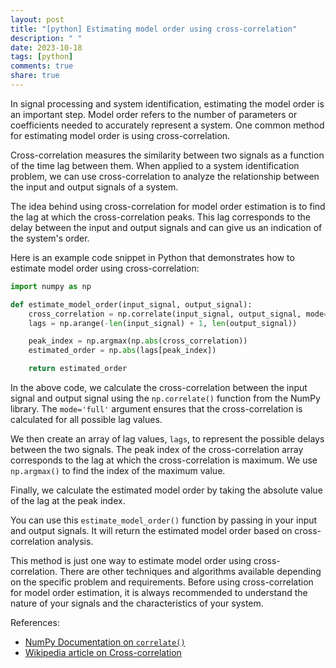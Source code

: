 ```yaml
---
layout: post
title: "[python] Estimating model order using cross-correlation"
description: " "
date: 2023-10-18
tags: [python]
comments: true
share: true
---
```


In signal processing and system identification, estimating the model order is an important step. Model order refers to the number of parameters or coefficients needed to accurately represent a system. One common method for estimating model order is using cross-correlation.

Cross-correlation measures the similarity between two signals as a function of the time lag between them. When applied to a system identification problem, we can use cross-correlation to analyze the relationship between the input and output signals of a system.

The idea behind using cross-correlation for model order estimation is to find the lag at which the cross-correlation peaks. This lag corresponds to the delay between the input and output signals and can give us an indication of the system's order.

Here is an example code snippet in Python that demonstrates how to estimate model order using cross-correlation:

```python
import numpy as np

def estimate_model_order(input_signal, output_signal):
    cross_correlation = np.correlate(input_signal, output_signal, mode='full')
    lags = np.arange(-len(input_signal) + 1, len(output_signal))

    peak_index = np.argmax(np.abs(cross_correlation))
    estimated_order = np.abs(lags[peak_index])

    return estimated_order
```

In the above code, we calculate the cross-correlation between the input signal and output signal using the `np.correlate()` function from the NumPy library. The `mode='full'` argument ensures that the cross-correlation is calculated for all possible lag values.

We then create an array of lag values, `lags`, to represent the possible delays between the two signals. The peak index of the cross-correlation array corresponds to the lag at which the cross-correlation is maximum. We use `np.argmax()` to find the index of the maximum value.

Finally, we calculate the estimated model order by taking the absolute value of the lag at the peak index.

You can use this `estimate_model_order()` function by passing in your input and output signals. It will return the estimated model order based on cross-correlation analysis.

This method is just one way to estimate model order using cross-correlation. There are other techniques and algorithms available depending on the specific problem and requirements. Before using cross-correlation for model order estimation, it is always recommended to understand the nature of your signals and the characteristics of your system.

References:
- [NumPy Documentation on `correlate()`](https://numpy.org/doc/stable/reference/generated/numpy.correlate.html)
- [Wikipedia article on Cross-correlation](https://en.wikipedia.org/wiki/Cross-correlation)